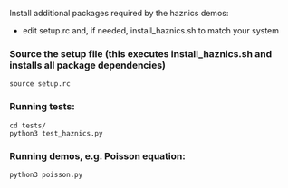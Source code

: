 Install additional packages required by the haznics demos: 
- edit setup.rc and, if needed, install_haznics.sh to match your system

### Source the setup file (this executes install_haznics.sh and installs all package dependencies)
```
source setup.rc
```

### Running tests:
```
cd tests/
python3 test_haznics.py
```

### Running demos, e.g. Poisson equation:
```
python3 poisson.py
```

